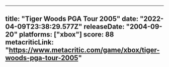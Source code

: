 
---
title: "Tiger Woods PGA Tour 2005"
date: "2022-04-09T23:38:29.577Z"
releaseDate: "2004-09-20"
platforms: ["xbox"]
score: 88
metacriticLink: "https://www.metacritic.com/game/xbox/tiger-woods-pga-tour-2005"
---
